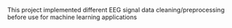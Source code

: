  This project implemented different EEG signal data cleaning/preprocessing before use for machine learning applications 
